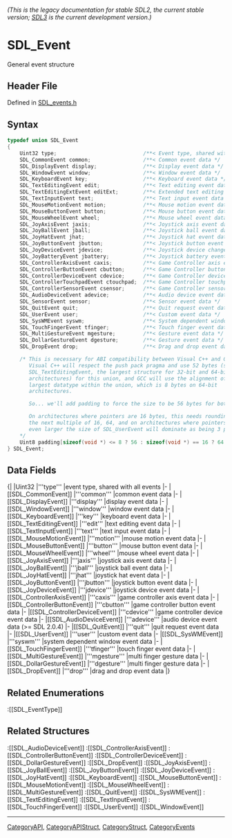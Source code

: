 ###### (This is the legacy documentation for stable SDL2, the current stable version; [SDL3](https://wiki.libsdl.org/SDL3/) is the current development version.)
# SDL_Event

General event structure

## Header File

Defined in [SDL_events.h](https://github.com/libsdl-org/SDL/blob/SDL2/include/SDL_events.h)

## Syntax

```c
typedef union SDL_Event
{
    Uint32 type;                            /**< Event type, shared with all events */
    SDL_CommonEvent common;                 /**< Common event data */
    SDL_DisplayEvent display;               /**< Display event data */
    SDL_WindowEvent window;                 /**< Window event data */
    SDL_KeyboardEvent key;                  /**< Keyboard event data */
    SDL_TextEditingEvent edit;              /**< Text editing event data */
    SDL_TextEditingExtEvent editExt;        /**< Extended text editing event data */
    SDL_TextInputEvent text;                /**< Text input event data */
    SDL_MouseMotionEvent motion;            /**< Mouse motion event data */
    SDL_MouseButtonEvent button;            /**< Mouse button event data */
    SDL_MouseWheelEvent wheel;              /**< Mouse wheel event data */
    SDL_JoyAxisEvent jaxis;                 /**< Joystick axis event data */
    SDL_JoyBallEvent jball;                 /**< Joystick ball event data */
    SDL_JoyHatEvent jhat;                   /**< Joystick hat event data */
    SDL_JoyButtonEvent jbutton;             /**< Joystick button event data */
    SDL_JoyDeviceEvent jdevice;             /**< Joystick device change event data */
    SDL_JoyBatteryEvent jbattery;           /**< Joystick battery event data */
    SDL_ControllerAxisEvent caxis;          /**< Game Controller axis event data */
    SDL_ControllerButtonEvent cbutton;      /**< Game Controller button event data */
    SDL_ControllerDeviceEvent cdevice;      /**< Game Controller device event data */
    SDL_ControllerTouchpadEvent ctouchpad;  /**< Game Controller touchpad event data */
    SDL_ControllerSensorEvent csensor;      /**< Game Controller sensor event data */
    SDL_AudioDeviceEvent adevice;           /**< Audio device event data */
    SDL_SensorEvent sensor;                 /**< Sensor event data */
    SDL_QuitEvent quit;                     /**< Quit request event data */
    SDL_UserEvent user;                     /**< Custom event data */
    SDL_SysWMEvent syswm;                   /**< System dependent window event data */
    SDL_TouchFingerEvent tfinger;           /**< Touch finger event data */
    SDL_MultiGestureEvent mgesture;         /**< Gesture event data */
    SDL_DollarGestureEvent dgesture;        /**< Gesture event data */
    SDL_DropEvent drop;                     /**< Drag and drop event data */

    /* This is necessary for ABI compatibility between Visual C++ and GCC.
       Visual C++ will respect the push pack pragma and use 52 bytes (size of
       SDL_TextEditingEvent, the largest structure for 32-bit and 64-bit
       architectures) for this union, and GCC will use the alignment of the
       largest datatype within the union, which is 8 bytes on 64-bit
       architectures.

       So... we'll add padding to force the size to be 56 bytes for both.

       On architectures where pointers are 16 bytes, this needs rounding up to
       the next multiple of 16, 64, and on architectures where pointers are
       even larger the size of SDL_UserEvent will dominate as being 3 pointers.
    */
    Uint8 padding[sizeof(void *) <= 8 ? 56 : sizeof(void *) == 16 ? 64 : 3 * sizeof(void *)];
} SDL_Event;
```

## Data Fields

{|
|Uint32
|'''type'''
|event type, shared with all events
|-
|[[SDL_CommonEvent]]
|'''common'''
|common event data
|-
|[[SDL_DisplayEvent]]
|'''display'''
|display event data
|-
|[[SDL_WindowEvent]]
|'''window'''
|window event data
|-
|[[SDL_KeyboardEvent]]
|'''key'''
|keyboard event data
|-
|[[SDL_TextEditingEvent]]
|'''edit'''
|text editing event data
|-
|[[SDL_TextInputEvent]]
|'''text'''
|text input event data
|-
|[[SDL_MouseMotionEvent]]
|'''motion'''
|mouse motion event data
|-
|[[SDL_MouseButtonEvent]]
|'''button'''
|mouse button event data
|-
|[[SDL_MouseWheelEvent]]
|'''wheel'''
|mouse wheel event data
|-
|[[SDL_JoyAxisEvent]]
|'''jaxis'''
|joystick axis event data
|-
|[[SDL_JoyBallEvent]]
|'''jball'''
|joystick ball event data
|-
|[[SDL_JoyHatEvent]]
|'''jhat'''
|joystick hat event data
|-
|[[SDL_JoyButtonEvent]]
|'''jbutton'''
|joystick button event data
|-
|[[SDL_JoyDeviceEvent]]
|'''jdevice'''
|joystick device event data
|-
|[[SDL_ControllerAxisEvent]]
|'''caxis'''
|game controller axis event data
|-
|[[SDL_ControllerButtonEvent]]
|'''cbutton'''
|game controller button event data
|-
|[[SDL_ControllerDeviceEvent]]
|'''cdevice'''
|game controller device event data
|-
|[[SDL_AudioDeviceEvent]]
|'''adevice'''
|audio device event data (>= SDL 2.0.4)
|-
|[[SDL_QuitEvent]]
|'''quit'''
|quit request event data
|-
|[[SDL_UserEvent]]
|'''user'''
|custom event data
|-
|[[SDL_SysWMEvent]]
|'''syswm'''
|system dependent window event data
|-
|[[SDL_TouchFingerEvent]]
|'''tfinger'''
|touch finger event data
|-
|[[SDL_MultiGestureEvent]]
|'''mgesture'''
|multi finger gesture data
|-
|[[SDL_DollarGestureEvent]]
|'''dgesture'''
|multi finger gesture data
|-
|[[SDL_DropEvent]]
|'''drop'''
|drag and drop event data
|}

## Related Enumerations

:[[SDL_EventType]]

## Related Structures

:[[SDL_AudioDeviceEvent]]
:[[SDL_ControllerAxisEvent]]
:[[SDL_ControllerButtonEvent]]
:[[SDL_ControllerDeviceEvent]]
:[[SDL_DollarGestureEvent]]
:[[SDL_DropEvent]]
:[[SDL_JoyAxisEvent]]
:[[SDL_JoyBallEvent]]
:[[SDL_JoyButtonEvent]]
:[[SDL_JoyDeviceEvent]]
:[[SDL_JoyHatEvent]]
:[[SDL_KeyboardEvent]]
:[[SDL_MouseButtonEvent]]
:[[SDL_MouseMotionEvent]]
:[[SDL_MouseWheelEvent]]
:[[SDL_MultiGestureEvent]]
:[[SDL_QuitEvent]]
:[[SDL_SysWMEvent]]
:[[SDL_TextEditingEvent]]
:[[SDL_TextInputEvent]]
:[[SDL_TouchFingerEvent]]
:[[SDL_UserEvent]]
:[[SDL_WindowEvent]]

----
[CategoryAPI](CategoryAPI), [CategoryAPIStruct](CategoryAPIStruct), [CategoryStruct](CategoryStruct), [CategoryEvents](CategoryEvents)


